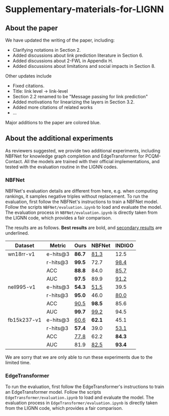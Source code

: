 # Supplementary-materials-for-LIGNN

## About the paper

We have updated the writing of the paper, including:
- Clarifying notations in Section 2.
- Added discussions about link prediction literature in Section 6.
- Added discussions about 2-FWL in Appendix H.
- Added discussions about limitations and social impacts in Section 8.
  
Other updates include
- Fixed citations.
- Title: link level $\rightarrow$ link-level
- Section 2.2 renamed to be "Message passing for link prediction"
- Added motivations for linearizing the layers in Section 3.2.
- Added more citations of related works
- ...

Major additions to the paper are colored blue.


## About the additional experiments

As reviewers suggested, we provide two additional experiments, including NBFNet for knowledge graph completion and EdgeTransformer for PCQM-Contact. All the models are trained with their official implementations, and tested with the evaluation routine in the LIGNN codes.

### NBFNet
NBFNet's evaluation details are different from here, e.g. when computing rankings, it samples negative triples without replacement. To run the evaluation, first follow the NBFNet's instructions to train a NBFNet model. Follow the scripts `NBFNet/evaluation.ipynb` to load and evaluate the model. The evaluation process in `NBFNet/evaluation.ipynb` is directly taken from the LIGNN code, which provides a fair comparison.

The results are as follows. **Best results** are bold, and <u>secondary results</u> are underlined.

| Dataset     | Metric      | Ours   | NBFNet  | INDIGO
| ----------- | ----------- | ------ | ------- | -------- |
| wn18rr-v1   | e-hits@3    | **86.7**   | <u>81.3</u>    | 12.5 |
|             | r-hits@3    | **99.5**   | 72.7    | <u>98.4</u> |
|             | ACC         | **88.8**   | 84.0    | <u>85.7</u> |
|             | AUC         | **97.5**   | 89.9    | <u>91.2</u> |
| nell995-v1  | e-hits@3    | **54.3**   | <u>51.5</u>    | 39.5 |
|             | r-hits@3    | **95.0**   | 46.0    | <u>80.0</u> |
|             | ACC         | <u>90.5</u>   | **98.5**    | 85.6 |
|             | AUC         | **99.7**   | <u>99.2</u>    | 94.5 |
| fb15k237-v1 | e-hits@3    | <u>60.6</u>   | **62.1**    | 45.1 |
|             | r-hits@3    | **57.4**   | 39.0    | <u>53.1</u> |
|             | ACC         | <u>77.8</u>   | 62.2    | **84.3** |
|             | AUC         | 81.9   | <u>82.5</u>    | **93.4** |

We are sorry that we are only able to run these experiments due to the limited time.

### EdgeTransformer
To run the evaluation, first follow the EdgeTransformer's instructions to train an EdgeTransformer model. Follow the scripts `EdgeTransformer/evaluation.ipynb` to load and evaluate the model. The evaluation process in `EdgeTransformer/evaluation.ipynb` is directly taken from the LIGNN code, which provides a fair comparison.

